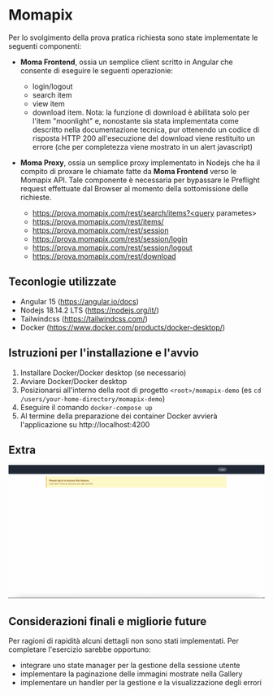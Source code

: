 # Momapix

Per lo svolgimento della prova pratica richiesta sono state implementate le seguenti componenti:

- **Moma Frontend**, ossia un semplice client scritto in Angular che consente di eseguire le seguenti operazionie:

  - login/logout
  - search item
  - view item
  - download item. Nota: la funzione di download è abilitata solo per l'item "moonlight" e, nonostante sia stata implementata come descritto nella documentazione tecnica, pur ottenendo un codice di risposta HTTP 200 all'esecuzione del download viene restituito un errore (che per completezza viene mostrato in un alert javascript)

- **Moma Proxy**, ossia un semplice proxy implementato in Nodejs che ha il compito di proxare le chiamate fatte da **Moma Frontend** verso le  Momapix API. Tale componente è necessaria per bypassare le Preflight request effettuate dal Browser al momento della sottomissione delle richieste.
  - https://prova.momapix.com/rest/search/items?<query parametes>
  - https://prova.momapix.com/rest/items/
  - https://prova.momapix.com/rest/session
  - https://prova.momapix.com/rest/session/login
  - https://prova.momapix.com/rest/session/logout
  - https://prova.momapix.com/rest/download

## Teconlogie utilizzate

- Angular 15 (https://angular.io/docs)
- Nodejs 18.14.2 LTS (https://nodejs.org/it/)
- Tailwindcss (https://tailwindcss.com/)
- Docker (https://www.docker.com/products/docker-desktop/)

## Istruzioni per l'installazione e l'avvio

1. Installare Docker/Docker desktop (se necessario)
2. Avviare Docker/Docker desktop
3. Posizionarsi all'interno della root di progetto `<root>/momapix-demo` (es `cd /users/your-home-directory/momapix-demo`)
4. Eseguire il comando `docker-compose up`
5. Al termine della preparazione dei container Docker avvierà l'applicazione su http://localhost:4200

## Extra
[![Demo](assets/momapix_video.png)](assets/momapix_video.mp4)

## Considerazioni finali e migliorie future
Per ragioni di rapidità alcuni dettagli non sono stati implementati. Per completare l'esercizio sarebbe opportuno:
- integrare uno state manager per la gestione della sessione utente
- implementare la paginazione delle immagini mostrate nella Gallery
- implementare un handler per la gestione e la visualizzazione degli errori
